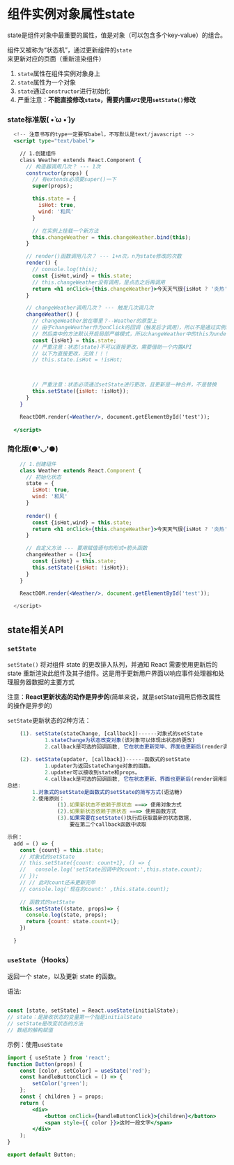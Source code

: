 # 组件实例对象属性state

state是组件对象中最重要的属性，值是对象（可以包含多个key-value）的组合。

组件又被称为“状态机”，通过更新组件的`state`来更新对应的页面（重新渲染组件）



1. `state`属性在组件实例对象身上
2. `state`属性为一个对象
3. `state`通过`constructor`进行初始化
4. 严重注意：**不能直接修改`state`，需要内置`API`使用`setState()`修改**



### **state标准版( •̀ ω •́ )y**

```jsx
  <!-- 注意书写的type一定要写babel，不写默认是text/javascript -->
  <script type="text/babel">

    // 1.创建组件
    class Weather extends React.Component {
      // 构造器调用几次？ --- 1次
      constructor(props) {
        // 有extends必须要super()一下
        super(props);

        this.state = {
          isHot: true,
          wind: '和风'
        }

        // 在实例上挂载一个新方法
        this.changeWeather = this.changeWeather.bind(this);
      }

      // render()函数调用几次？ --- 1+n次，n为state修改的次数
      render() {
        // console.log(this);
        const {isHot,wind} = this.state;
        // this.changeWeather没有调用，是点击之后再调用
        return <h1 onClick={this.changeWeather}>今天天气很{isHot ? '炎热' : '凉爽'},{wind}</h1>
      }

      // changeWeather调用几次？ --- 触发几次调几次
      changeWeather() {
        // changeWeather放在哪里？--Weather的原型上
        // 由于changeWeather作为onClick的回调（触发后才调用），所以不是通过实例进行调用的，是直接调用
        // 然后类中的方法默认开启局部严格模式，所以changeWeather中的this为undefined
        const {isHot} = this.state;
        // 严重注意：状态(state)不可以直接更改，需要借助一个内置API
        // 以下为直接更改，无效！！！
        // this.state.isHot = !isHot;



        // 严重注意：状态必须通过setState进行更改，且更新是一种合并，不是替换
        this.setState({isHot: !isHot});
      }
    }

    ReactDOM.render(<Weather/>, document.getElementById('test'));
    
  </script>
```



### **简化版(●'◡'●)**

```jsx
    // 1.创建组件
    class Weather extends React.Component {
      // 初始化状态
      state = {
        isHot: true,
        wind: '和风'
      }
      
      render() {
        const {isHot,wind} = this.state;
        return <h1 onClick={this.changeWeather}>今天天气很{isHot ? '炎热' : '凉爽'},{wind}</h1>
      }

      // 自定义方法 --- 要用赋值语句的形式+箭头函数
      changeWeather = ()=>{
        const {isHot} = this.state;
        this.setState({isHot: !isHot});
      }
    }

    ReactDOM.render(<Weather/>, document.getElementById('test'));
    
  </script>
```



## state相关API

### `setState`

`setState()` 将对组件 state 的更改排入队列，并通知 React 需要使用更新后的 state 重新渲染此组件及其子组件。这是用于更新用户界面以响应事件处理器和处理服务器数据的主要方式

注意：**React更新状态的动作是异步的**(简单来说，就是setState调用后修改属性的操作是异步的)

`setState`更新状态的2种方法：

```jsx
	(1). setState(stateChange, [callback])------对象式的setState
            1.stateChange为状态改变对象(该对象可以体现出状态的更改)
            2.callback是可选的回调函数, 它在状态更新完毕、界面也更新后(render调用后)才被调用
					
	(2). setState(updater, [callback])------函数式的setState
            1.updater为返回stateChange对象的函数。
            2.updater可以接收到state和props。
            4.callback是可选的回调函数, 它在状态更新、界面也更新后(render调用后)才被调用。
总结:
		1.对象式的setState是函数式的setState的简写方式(语法糖)
		2.使用原则：
				(1).如果新状态不依赖于原状态 ===> 使用对象方式
				(2).如果新状态依赖于原状态 ===> 使用函数方式
				(3).如果需要在setState()执行后获取最新的状态数据, 
					要在第二个callback函数中读取

示例：
  add = () => {
    const {count} = this.state;
    // 对象式的setState
    // this.setState({count: count+1}, () => {
    //   console.log('setState回调中的count:',this.state.count);
    // });
    // // 此时count还未更新完毕
    // console.log('现在的count:' ,this.state.count);
  
    // 函数式的setState
    this.setState((state, props)=> {
      console.log(state, props);
      return {count: state.count+1};
    })

  }
```



### `useState`（Hooks）

返回一个 state，以及更新 state 的函数。

语法:

```jsx

const [state, setState] = React.useState(initialState);
// state：是接收状态的变量第一个指是initialState
// setState是改变状态的方法
// 数组的解构赋值
```



示例：使用`useState`

```jsx
import { useState } from 'react';
function Button(props) {
	const [color, setColor] = useState('red');
	const handleButtonClick = () => {
		setColor('green');
	};
	const { children } = props;
	return (
		<div>
			<button onClick={handleButtonClick}>{children}</button>
			<span style={{ color }}>这时一段文字</span>
		</div>
	);
}

export default Button;

```

